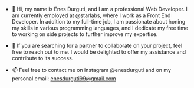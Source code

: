 - 👋 Hi, my name is Enes Durguti, and I am a professional Web Developer. I am currently employed at @starlabs, where I work as a Front End Developer. In addition to my full-time job, I am passionate about honing my skills in various programming languages, and I dedicate my free time to working on side projects to further improve my expertise.

- 💞️ If you are searching for a partner to collaborate on your project, feel free to reach out to me. I would be delighted to offer my assistance and contribute to its success.

- 📫 Feel free to contact me on instagram @enesdurguti and on my personal email: enesdurguti99@gmail.com

<!---
enesdurguti/enesdurguti is a ✨ special ✨ repository because its `README.md` (this file) appears on your GitHub profile.
You can click the Preview link to take a look at your changes.
--->

